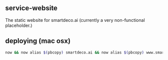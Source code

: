 ## service-website

The static website for smartdeco.ai (currently a very non-functional placeholder.)


## deploying (mac osx)

```bash
now && now alias $(pbcopy) smartdeco.ai && now alias $(pbcopy) www.smartdeco.ai
```
